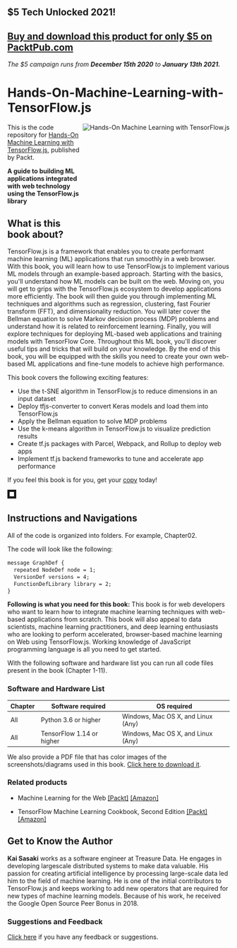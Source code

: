 ## $5 Tech Unlocked 2021!
[Buy and download this product for only $5 on PacktPub.com](https://www.packtpub.com/)
-----
*The $5 campaign         runs from __December 15th 2020__ to __January 13th 2021.__*

# Hands-On-Machine-Learning-with-TensorFlow.js

<a href="https://www.packtpub.com/data/hands-on-machine-learning-with-tensorflow-js"><img src="https://www.packtpub.com/media/catalog/product/cache/ecd051e9670bd57df35c8f0b122d8aea/9/7/9781838821739-original.jpeg" alt="Hands-On Machine Learning with TensorFlow.js" height="256px" align="right"></a>

This is the code repository for [Hands-On Machine Learning with TensorFlow.js](https://www.packtpub.com/data/hands-on-machine-learning-with-tensorflow-js), published by Packt.

**A guide to building ML applications integrated with web technology using the TensorFlow.js library**

## What is this book about?
TensorFlow.js is a framework that enables you to create performant machine learning (ML) applications that run smoothly in a web browser. With this book, you will learn how to use TensorFlow.js to implement various ML models through an example-based approach.
Starting with the basics, you'll understand how ML models can be built on the web. Moving on, you will get to grips with the TensorFlow.js ecosystem to develop applications more efficiently. The book will then guide you through implementing ML techniques and algorithms such as regression, clustering, fast Fourier transform (FFT), and dimensionality reduction. You will later cover the Bellman equation to solve Markov decision process (MDP) problems and understand how it is related to reinforcement learning. Finally, you will explore techniques for deploying ML-based web applications and training models with TensorFlow Core. Throughout this ML book, you'll discover useful tips and tricks that will build on your knowledge.
By the end of this book, you will be equipped with the skills you need to create your own web-based ML applications and fine-tune models to achieve high performance.


This book covers the following exciting features:
* Use the t-SNE algorithm in TensorFlow.js to reduce dimensions in an input dataset
* Deploy tfjs-converter to convert Keras models and load them into TensorFlow.js
* Apply the Bellman equation to solve MDP problems
* Use the k-means algorithm in TensorFlow.js to visualize prediction results
* Create tf.js packages with Parcel, Webpack, and Rollup to deploy web apps
* Implement tf.js backend frameworks to tune and accelerate app performance

If you feel this book is for you, get your [copy](https://www.amazon.com/Hands-Machine-Learning-TensorFlow-js-applications-ebook/dp/B07ZBBJDZ4) today!

<a href="https://www.packtpub.com/?utm_source=github&utm_medium=banner&utm_campaign=GitHubBanner"><img src="https://raw.githubusercontent.com/PacktPublishing/GitHub/master/GitHub.png" 
alt="https://www.packtpub.com/" border="5" /></a>

## Instructions and Navigations
All of the code is organized into folders. For example, Chapter02.

The code will look like the following:
```
message GraphDef {
  repeated NodeDef node = 1;
  VersionDef versions = 4;
  FunctionDefLibrary library = 2;
}
```

**Following is what you need for this book:**
This book is for web developers who want to learn how to integrate machine learning techniques with web-based applications from scratch. This book will also appeal to data scientists, machine learning practitioners, and deep learning enthusiasts who are looking to perform accelerated, browser-based machine learning on Web using TensorFlow.js. Working knowledge of JavaScript programming language is all you need to get started.	


With the following software and hardware list you can run all code files present in the book (Chapter 1-11).
### Software and Hardware List
| Chapter | Software required | OS required |
| -------- | ------------------------------------ | ----------------------------------- |
| All | Python 3.6 or higher | Windows, Mac OS X, and Linux (Any) |
| All | TensorFlow 1.14 or higher | Windows, Mac OS X, and Linux (Any) |

We also provide a PDF file that has color images of the screenshots/diagrams used in this book. [Click here to download it](http://www.packtpub.com/sites/default/files/downloads/9781838821739_ColorImages.pdf).

### Related products
* Machine Learning for the Web [[Packt]](https://www.packtpub.com/big-data-and-business-intelligence/machine-learning-web) [[Amazon]](https://www.amazon.com/Machine-Learning-Web-Andrea-Isoni-ebook/dp/B01BVHNOBM)

* TensorFlow Machine Learning Cookbook, Second Edition [[Packt]](https://www.packtpub.com/big-data-and-business-intelligence/tensorflow-machine-learning-cookbook-second-edition) [[Amazon]](https://www.amazon.com/TensorFlow-Machine-Learning-Cookbook-intelligent-ebook/dp/B07FSGLP2V)

## Get to Know the Author
**Kai Sasaki** works as a software engineer at Treasure Data. He engages in developing largescale distributed systems to make data valuable. His passion for creating artificial intelligence by processing large-scale data led him to the field of machine learning. He is one of the initial contributors to TensorFlow.js and keeps working to add new operators that are required for new types of machine learning models. Because of his work, he received the Google Open Source Peer Bonus in 2018.



### Suggestions and Feedback
[Click here](https://docs.google.com/forms/d/e/1FAIpQLSdy7dATC6QmEL81FIUuymZ0Wy9vH1jHkvpY57OiMeKGqib_Ow/viewform) if you have any feedback or suggestions.


